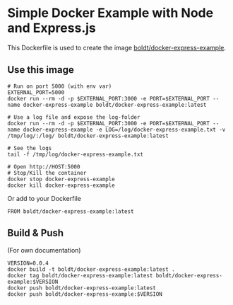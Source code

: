 # Simple Docker Example with Node and Express.js

This Dockerfile is used to create the image [boldt/docker-express-example](https://hub.docker.com/r/boldt/docker-express-example/).

## Use this image

```
# Run on port 5000 (with env var)
EXTERNAL_PORT=5000
docker run --rm -d -p $EXTERNAL_PORT:3000 -e PORT=$EXTERNAL_PORT --name docker-express-example boldt/docker-express-example:latest

# Use a log file and expose the log-folder
docker run --rm -d -p $EXTERNAL_PORT:3000 -e PORT=$EXTERNAL_PORT --name docker-express-example -e LOG=/log/docker-express-example.txt -v /tmp/log/:/log/ boldt/docker-express-example:latest

# See the logs
tail -f /tmp/log/docker-express-example.txt

# Open http://HOST:5000
# Stop/Kill the container
docker stop docker-express-example
docker kill docker-express-example
```

Or add to your Dockerfile

```
FROM boldt/docker-express-example:latest
```

## Build & Push

(For own documentation)

```
VERSION=0.0.4
docker build -t boldt/docker-express-example:latest .
docker tag boldt/docker-express-example:latest boldt/docker-express-example:$VERSION
docker push boldt/docker-express-example:latest
docker push boldt/docker-express-example:$VERSION
```
